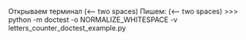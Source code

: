 Открываем терминал (<-- two spaces)
Пишем: (<-- two spaces)
\>>> python -m doctest -o NORMALIZE_WHITESPACE -v letters_counter_doctest_example.py
